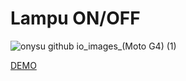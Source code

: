 # Lampu ON/OFF

![onysu github io_images_(Moto G4) (1)](https://user-images.githubusercontent.com/14862922/96042938-66f3be80-0e98-11eb-8634-dabf8ec9fd89.png)

 <a href="https://onysu.github.io/images/">DEMO</a>
